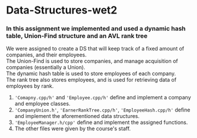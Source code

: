# Data-Structures-wet2
### In this assignment we implemented and used a dynamic hash table, Union-Find structure and an AVL rank tree


We were assigned to create a DS that will keep track of a fixed amount of companies, and their employees.  
The Union-Find is used to store companies, and manage acquisition of companies (essentially a Union).  
The dynamic hash table is used to store employees of each company.  
The rank tree also stores employees, and is used for retrieving data of employees by rank.  

1. `'Comapny.cpp/h'` and `'Employee.cpp/h'` define and implement a company and employee classes.
2. `'CompanyUnion.h'`, `'EarnerRankTree.cpp/h'`, `'EmployeeHash.cpp/h'` define and implement the aforementioned data structures.
3. `'EmployeeManager.h/cpp'` define and implement the assigned functions.
4. The other files were given by the course's staff.

